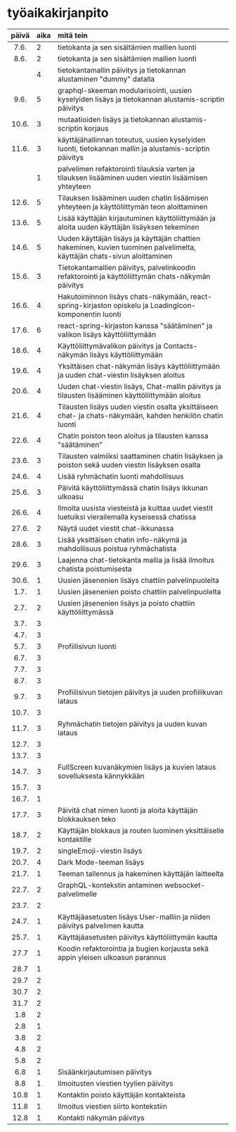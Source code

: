 # työaikakirjanpito

| päivä | aika | mitä tein                                                                                                                |
| :---: | :--- | :----------------------------------------------------------------------------------------------------------------------- |
| 7.6.  | 2    | tietokanta ja sen sisältämien mallien luonti                                                                             |
| 8.6.  | 2    | tietokanta ja sen sisältämien mallien luonti                                                                             |
|       | 4    | tietokantamallin päivitys ja tietokannan alustaminen "dummy" datalla                                                     |
| 9.6.  | 5    | graphql-skeeman modularisointi, uusien kyselyiden lisäys ja tietokannan alustamis-scriptin päivitys                      |
| 10.6. | 3    | mutaatioiden lisäys ja tietokannan alustamis-scriptin korjaus                                                            |
| 11.6. | 3    | käyttäjähallinnan toteutus, uusien kyselyiden luonti, tietokannan mallin ja alustamis-scriptin päivitys                  |
|       | 1    | palvelimen refaktorointi tilauksia varten ja tilauksen lisääminen uuden viestin lisäämisen yhteyteen                     |
| 12.6. | 5    | Tilauksen lisääminen uuden chatin lisäämisen yhteyteen ja käyttöliittymän teon aloittaminen                              |
| 13.6. | 5    | Lisää käyttäjän kirjautuminen käyttöliittymään ja aloita uuden käyttäjän lisäyksen tekeminen                             |
| 14.6. | 5    | Uuden käyttäjän lisäys ja käyttäjän chattien hakeminen, kuvien tuominen palvelimelta, käyttäjän chats-sivun aloittaminen |
| 15.6. | 3    | Tietokantamallien päivitys, palvelinkoodin refaktorointi ja käyttöliittymän chats-näkymän päivitys                       |
| 16.6. | 4    | Hakutoiminnon lisäys chats-näkymään, react-spring-kirjaston opiskelu ja LoadingIcon-komponentin luonti                   |
| 17.6. | 6    | react-spring-kirjaston kanssa "säätäminen" ja valikon lisäys käyttöliittymään                                            |
| 18.6. | 4    | Käyttöliittymävalikon päivitys ja Contacts-näkymän lisäys käyttöliittymään                                               |
| 19.6. | 4    | Yksittäisen chat-näkymän lisäys käyttöliittymään ja uuden chat-viestin lisäyksen aloitus                                 |
| 20.6. | 4    | Uuden chat-viestin lisäys, Chat-mallin päivitys ja tilausten lisääminen käyttöliittymään aloitus                         |
| 21.6. | 4    | Tilausten lisäys uuden viestin osalta yksittäiseen chat- ja chats-näkymään, kahden henkilön chatin luonti                |
| 22.6. | 4    | Chatin poiston teon aloitus ja tilausten kanssa "säätäminen"                                                             |
| 23.6. | 3    | Tilausten valmiiksi saattaminen chatin lisäyksen ja poiston sekä uuden viestin lisäyksen osalta                          |
| 24.6. | 4    | Lisää ryhmächatin luonti mahdollisuus                                                                                    |
| 25.6. | 3    | Päivitä käyttöliittymässä chatin lisäys ikkunan ulkoasu                                                                  |
| 26.6. | 4    | Ilmoita uusista viesteistä ja kuittaa uudet viestit luetuiksi vierailemalla kyseisessä chatissa                          |
| 27.6. | 2    | Näytä uudet viestit chat-ikkunassa                                                                                       |
| 28.6. | 3    | Lisää yksittäisen chatin info-näkymä ja mahdollisuus poistua ryhmächatista                                               |
| 29.6. | 3    | Laajenna chat-tietokanta mallia ja lisää ilmoitus chatista poistumisesta                                                 |
| 30.6. | 1    | Uusien jäsenenien lisäys chattiin palvelinpuolelta                                                                       |
| 1.7.  | 1    | Uusien jäsenenien poisto chattiin palvelinpuolelta                                                                       |
| 2.7.  | 2    | Uusien jäsenenien lisäys ja poisto chattiin käyttöliittymässä                                                            |
| 3.7.  | 3    |                                                                                                                          |
| 4.7.  | 3    |                                                                                                                          |
| 5.7.  | 3    | Profiilisivun luonti                                                                                                     |
| 6.7.  | 3    |                                                                                                                          |
| 7.7.  | 3    |                                                                                                                          |
| 8.7.  | 3    |                                                                                                                          |
| 9.7.  | 3    | Profiilisivun tietojen päivitys ja uuden profiilikuvan lataus                                                            |
| 10.7. | 3    |                                                                                                                          |
| 11.7. | 3    | Ryhmächatin tietojen päivitys ja uuden kuvan lataus                                                                      |
| 12.7. | 3    |                                                                                                                          |
| 13.7. | 3    |                                                                                                                          |
| 14.7. | 3    | FullScreen kuvanäkymien lisäys ja kuvien lataus sovelluksesta kännykkään                                                 |
| 15.7. | 3    |                                                                                                                          |
| 16.7. | 1    |                                                                                                                          |
| 17.7. | 3    | Päivitä chat nimen luonti ja aloita käyttäjän blokkauksen teko                                                           |
| 18.7. | 2    | Käyttäjän blokkaus ja routen luominen yksittäiselle kontaktille                                                          |
| 19.7. | 2    | singleEmoji-viestin lisäys                                                                                               |
| 20.7. | 4    | Dark Mode-teeman lisäys                                                                                                  |
| 21.7. | 1    | Teeman tallennus ja hakeminen käyttäjän laitteelta                                                                       |
| 22.7. | 2    | GraphQL-kontekstin antaminen websocket-palvelimelle                                                                      |
| 23.7. | 2    |                                                                                                                          |
| 24.7. | 1    | Käyttäjäasetusten lisäys User-malliin ja niiden päivitys palvelimen kautta                                               |
| 25.7. | 1    | Käyttäjäasetusten päivitys käyttöliittymän kautta                                                                        |
| 27.7  | 1    | Koodin refaktorointia ja bugien korjausta sekä appin yleisen ulkoasun parannus                                           |
| 28.7  | 1    |                                                                                                                          |
| 29.7  | 2    |                                                                                                                          |
| 30.7  | 2    |                                                                                                                          |
| 31.7  | 2    |                                                                                                                          |
|  1.8  | 2    |                                                                                                                          |
|  2.8  | 1    |                                                                                                                          |
|  3.8  | 2    |                                                                                                                          |
|  4.8  | 2    |                                                                                                                          |
|  5.8  | 2    |                                                                                                                          |
|  6.8  | 1    | Sisäänkirjautumisen päivitys                                                                                             |
|  8.8  | 1    | Ilmoitusten viestien tyylien päivitys                                                                                    |
| 10.8  | 1    | Kontaktin poisto käyttäjän kontakteista                                                                                  |
| 11.8  | 1    | Ilmoitus viestien siirto kontekstiin                                                                                     |
| 12.8  | 1    | Kontakti näkymän päivitys                                                                                                |
